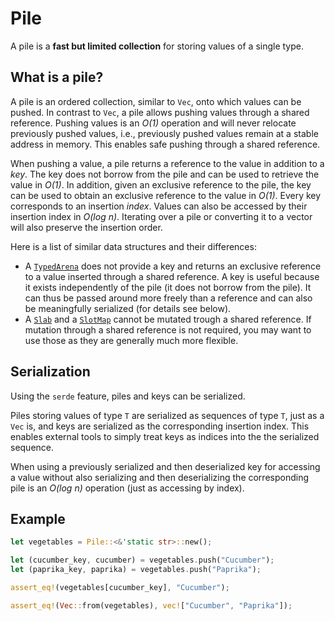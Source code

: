 # Pile

A pile is a **fast but limited collection** for storing values of a single type.


## What is a pile?

A pile is an ordered collection, similar to `Vec`, onto which values can be
pushed. In contrast to `Vec`, a pile allows pushing values through a shared
reference. Pushing values is an *O(1)* operation and will never relocate previously
pushed values, i.e., previously pushed values remain at a stable address in
memory. This enables safe pushing through a shared reference.

When pushing a value, a pile returns a reference to the value in addition to a
*key*. The key does not borrow from the pile and can be used to retrieve the
value in *O(1)*. In addition, given an exclusive reference to the pile, the key
can be used to obtain an exclusive reference to the value in *O(1)*. Every key
corresponds to an insertion *index*. Values can also be accessed by their insertion
index in *O(log n)*. Iterating over a pile or converting it to a vector will also
preserve the insertion order.

Here is a list of similar data structures and their differences:

- A [`TypedArena`](https://docs.rs/typed-arena/) does not provide a key and
  returns an exclusive reference to a value inserted through a shared reference. A
  key is useful because it exists independently of the pile (it does not borrow
  from the pile). It can thus be passed around more freely than a reference and
  can also be meaningfully serialized (for details see below).
- A [`Slab`](https://docs.rs/slab) and a [`SlotMap`](https://docs.rs/slotmap) cannot
  be mutated trough a shared reference. If mutation through a shared reference is
  not required, you may want to use those as they are generally much more flexible.


## Serialization

Using the `serde` feature, piles and keys can be serialized.

Piles storing values of type `T` are serialized as sequences of type `T`, just as a
`Vec` is, and keys are serialized as the corresponding insertion index. This enables
external tools to simply treat keys as indices into the the serialized sequence.

When using a previously serialized and then deserialized key for accessing a value
without also serializing and then deserializing the corresponding pile is an
*O(log n)* operation (just as accessing by index).


## Example

```rust
let vegetables = Pile::<&'static str>::new();

let (cucumber_key, cucumber) = vegetables.push("Cucumber");
let (paprika_key, paprika) = vegetables.push("Paprika");

assert_eq!(vegetables[cucumber_key], "Cucumber");

assert_eq!(Vec::from(vegetables), vec!["Cucumber", "Paprika"]);
```